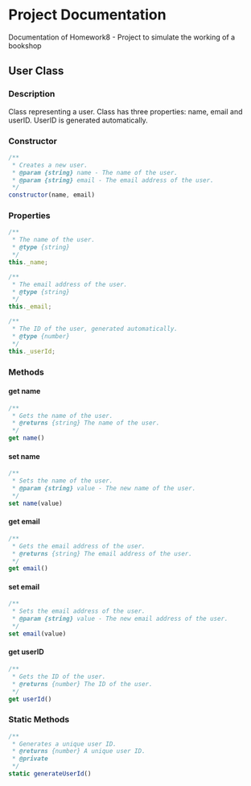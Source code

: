 
# Project Documentation

Documentation of Homework8 - Project to simulate the working of a bookshop

## User Class

### Description
Class representing a user. Class has three properties: name, email and userID. 
UserID is generated automatically.

### Constructor
```javascript
/**
 * Creates a new user.
 * @param {string} name - The name of the user.
 * @param {string} email - The email address of the user.
 */
constructor(name, email)
```
### Properties
```javascript
/**
 * The name of the user.
 * @type {string}
 */
this._name;

/**
 * The email address of the user.
 * @type {string}
 */
this._email;

/**
 * The ID of the user, generated automatically.
 * @type {number}
 */
this._userId;
```
### Methods

#### get name
```javascript
/**
 * Gets the name of the user.
 * @returns {string} The name of the user.
 */
get name()
```

#### set name
```javascript
/**
 * Sets the name of the user.
 * @param {string} value - The new name of the user.
 */
set name(value)
```
#### get email
```javascript
/**
 * Gets the email address of the user.
 * @returns {string} The email address of the user.
 */
get email()
```

#### set email
```javascript
/**
 * Sets the email address of the user.
 * @param {string} value - The new email address of the user.
 */
set email(value)
```
#### get userID
```javascript
/**
 * Gets the ID of the user.
 * @returns {number} The ID of the user.
 */
get userId()
```
### Static Methods

```javascript
/**
 * Generates a unique user ID.
 * @returns {number} A unique user ID.
 * @private
 */
static generateUserId()
```
